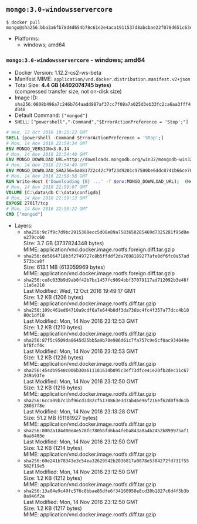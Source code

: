 ## `mongo:3.0-windowsservercore`

```console
$ docker pull mongo@sha256:bba3a6fb78d4d654b78c61e2e4aca1911537d8abcbae22f078d651c63e573588
```

-	Platforms:
	-	windows; amd64

### `mongo:3.0-windowsservercore` - windows; amd64

-	Docker Version: 1.12.2-cs2-ws-beta
-	Manifest MIME: `application/vnd.docker.distribution.manifest.v2+json`
-	Total Size: **4.4 GB (4402074745 bytes)**  
	(compressed transfer size, not on-disk size)
-	Image ID: `sha256:0808b496a7c246b764aadd887af37cc7f08a7a025d3eb33fc2ca6aa3fff4d348`
-	Default Command: `["mongod"]`
-	`SHELL`: `["powershell","-Command","$ErrorActionPreference = 'Stop';"]`

```dockerfile
# Wed, 12 Oct 2016 19:25:22 GMT
SHELL [powershell -Command $ErrorActionPreference = 'Stop';]
# Mon, 14 Nov 2016 22:54:34 GMT
ENV MONGO_VERSION=3.0.14
# Mon, 14 Nov 2016 22:54:40 GMT
ENV MONGO_DOWNLOAD_URL=http://downloads.mongodb.org/win32/mongodb-win32-x86_64-2008plus-ssl-3.0.14-signed.msi
# Mon, 14 Nov 2016 22:54:49 GMT
ENV MONGO_DOWNLOAD_SHA256=5a081722c42c79f23d9201c97500be6ddc8741b66ce707d88dad058bf84165f1
# Mon, 14 Nov 2016 22:58:58 GMT
RUN Write-Host ('Downloading {0} ...' -f $env:MONGO_DOWNLOAD_URL); 	(New-Object System.Net.WebClient).DownloadFile($env:MONGO_DOWNLOAD_URL, 'mongo.msi'); 		Write-Host ('Verifying sha256 ({0}) ...' -f $env:MONGO_DOWNLOAD_SHA256); 	if ((Get-FileHash mongo.msi -Algorithm sha256).Hash -ne $env:MONGO_DOWNLOAD_SHA256) { 		Write-Host 'FAILED!'; 		exit 1; 	}; 		Write-Host 'Installing ...'; 	Start-Process msiexec -Wait 		-ArgumentList @( 			'/i', 			'mongo.msi', 			'/quiet', 			'/qn', 			'INSTALLLOCATION=C:\mongodb', 			'ADDLOCAL=all' 		); 	$env:PATH = 'C:\mongodb\bin;' + $env:PATH; 	[Environment]::SetEnvironmentVariable('PATH', $env:PATH, [EnvironmentVariableTarget]::Machine); 		Write-Host 'Verifying install ...'; 	Write-Host '  mongo --version'; mongo --version; 	Write-Host '  mongod --version'; mongod --version; 		Write-Host 'Removing ...'; 	Remove-Item C:\mongodb\bin\*.pdb -Force; 	Remove-Item C:\windows\installer\*.msi -Force; 	Remove-Item mongo.msi -Force; 		Write-Host 'Complete.';
# Mon, 14 Nov 2016 22:59:07 GMT
VOLUME [C:\data\db C:\data\configdb]
# Mon, 14 Nov 2016 22:59:13 GMT
EXPOSE 27017/tcp
# Mon, 14 Nov 2016 22:59:22 GMT
CMD ["mongod"]
```

-	Layers:
	-	`sha256:9c7f9c7d9bc2915388ecc5d08e89a7583658285469d7325281f95d8ee279cc60`  
		Size: 3.7 GB (3737824348 bytes)  
		MIME: application/vnd.docker.image.rootfs.foreign.diff.tar.gzip
	-	`sha256:de5064718b3f2749727c8b5ffddf2da7698189277afe0df6fc0a57ad573bca0f`  
		Size: 613.1 MB (613059969 bytes)  
		MIME: application/vnd.docker.image.rootfs.foreign.diff.tar.gzip
	-	`sha256:ce8c033b9d9ab0f42b7bc1457fc9094bbf37079117ad712092b3e48f11a6e218`  
		Last Modified: Wed, 12 Oct 2016 19:49:17 GMT  
		Size: 1.2 KB (1206 bytes)  
		MIME: application/vnd.docker.image.rootfs.diff.tar.gzip
	-	`sha256:109c461ed64710a9cdf6a7e644b8df3da736bc4fc4f357a77dcc4b1080c1df18`  
		Last Modified: Mon, 14 Nov 2016 23:12:53 GMT  
		Size: 1.2 KB (1210 bytes)  
		MIME: application/vnd.docker.image.rootfs.diff.tar.gzip
	-	`sha256:87f5c9509da8645d25bb5a9b70e986d61c7fa757c9e5cf0ac934049ebf8fcf4c`  
		Last Modified: Mon, 14 Nov 2016 23:12:53 GMT  
		Size: 1.2 KB (1226 bytes)  
		MIME: application/vnd.docker.image.rootfs.diff.tar.gzip
	-	`sha256:454db9540c006b30a611181634b095c3ef73dfce41e20fb2dec11c67249a93fe`  
		Last Modified: Mon, 14 Nov 2016 23:12:50 GMT  
		Size: 1.2 KB (1216 bytes)  
		MIME: application/vnd.docker.image.rootfs.diff.tar.gzip
	-	`sha256:6cca09b7c1bf96cd3d82cf5170863e3d7ab46e96f216ef62d0f9d61b28037f8e`  
		Last Modified: Mon, 14 Nov 2016 23:13:28 GMT  
		Size: 51.2 MB (51181927 bytes)  
		MIME: application/vnd.docker.image.rootfs.diff.tar.gzip
	-	`sha256:8002a184d00e4e578fc78056fd6ba4feba843a8a4b2452b899975af10aa8403e`  
		Last Modified: Mon, 14 Nov 2016 23:12:50 GMT  
		Size: 1.2 KB (1214 bytes)  
		MIME: application/vnd.docker.image.rootfs.diff.tar.gzip
	-	`sha256:60e241b78343e3c54ea32629542b2036817a0878e5384272fd731f55582f19e5`  
		Last Modified: Mon, 14 Nov 2016 23:12:50 GMT  
		Size: 1.2 KB (1212 bytes)  
		MIME: application/vnd.docker.image.rootfs.diff.tar.gzip
	-	`sha256:13a04e9c40fc576c8bbae85dfe6f34160958e8cd38b1827c6d4f5b3b8a946f2a`  
		Last Modified: Mon, 14 Nov 2016 23:12:50 GMT  
		Size: 1.2 KB (1217 bytes)  
		MIME: application/vnd.docker.image.rootfs.diff.tar.gzip

